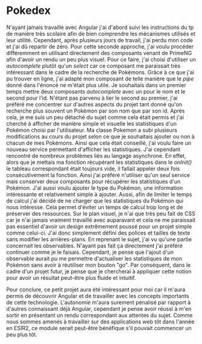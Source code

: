 # Pokedex

N'ayant jamais travaillé avec Angular j'ai d'abord suivi les instructions du tp de manière très scolaire afin de bien comprendre les mécanismes utilisés et leur utilité. Cependant, après plusieurs jours de travail, j'ai perdu mon code et j'ai dû repartir de zéro. Pour cette seconde approche, j'ai voulu procéder différemment en utilisant directement des composants venant de PrimeNG afin d'avoir un rendu un peu plus visuel. Pour ce faire, j'ai choisi d'utiliser un *autocomplete* plutôt qu'un *select* car ce composant me paraissait très intéressant dans le cadre de la recherche de Pokémons. Grâce à ce que j'ai pu trouver en ligne, j'ai adapté mon composant de telle manière que le *pipe* donné dans l'énoncé ne m'était plus utile. Je souhaitais dans un premier temps mettre deux composants *autocomplete* avec un pour le nom et le second pour l'id. N'étant pas parvenu à lier le second au premier, j'ai préféré me concentrer sur d'autres aspects du projet tant donné qu'on recherche plus souvent un Pokémon par son nom que par son id. Après cela, je me suis un peu détaché du sujet comme cela était permis et j'ai cherché à afficher de manière simple et visuelle les statistiques d'un Pokémon choisi par l'utilisateur. Ma classe Pokemon a subi plusieurs modifications au cours du projet selon ce que je souhaitais ajouter ou non à chacun de mes Pokémons.
Ainsi que cela était conseillé, j'ai voulu faire un nouveau service permettant d'afficher les statistiques. J'ai cependant rencontré de nombreux problèmes liés au langage asynchrone. En effet, alors que je mettais ma fonction récupérant les statistiques dans le *onInit()* le tableau correspondant était toujours vide, il fallait appeler deux fois consécutivement la fonction. Ainsi j'ai préféré n'utiliser qu'un seul service mais conserver deux composants pour récupérer les statistiques d'un Pokémon. J'ai aussi voulu ajouter le type du Pokémon, une information intéressante et relativement simple à ajouter. Aussi, afin de limiter le temps de calcul j'ai décidé de ne charger que les statistiques du Pokémon qui nous intéresse. Cela permet d'éviter un temps de calcul trop long et de préserver des ressources.
Sur le plan visuel, je n'ai que très peu fait de CSS car je n'ai jamais vraiment travaillé avec auparavant et cela ne me paraissait pas essentiel d'avoir un design extrêmement poussé pour un projet simple comme celui-ci. J'ai donc simplement défini des polices et tailles de texte sans modifier les arrières-plans.
En reprenant le sujet, j'ai vu qu'une partie concernait les observables. N'ayant pas fait ça directement j'ai préféré continuer comme je le faisais. Cependant, je pense que l'ajout d'un observable aurait pu me permettre d'actualiser les statistiques de mon Pokémon sans avoir à réutiliser mon bouton "go". Par conséquent, dans le cadre d'un projet futur, je pense que je chercherai à appliquer cette notion pour avoir un résultat peut-être plus fluide et intuitif.

Pour conclure, ce petit projet aura été intéressant pour moi car il m'aura permis de découvrir Angular et de travailler avec les concepts importants de cette technologie. L'autonomie m'aura surement pénalisé par rapport à d'autres connaissant déjà Angular, cependant je pense avoir réussi à m'en sortir en présentant un rendu correspondant aux attentes du sujet. Comme nous sommes amenés à travailler sur des applications web tôt dans l'année en ESIR2, ce module serait peut-être bénéfique s'il pouvait commencer un peu plus tôt.
